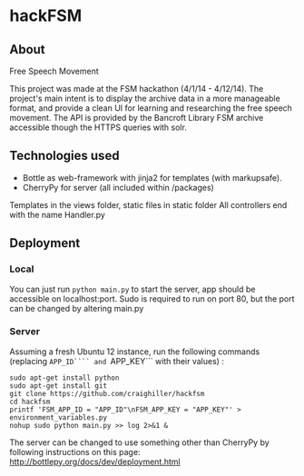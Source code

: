hackFSM
=============

## About

Free Speech Movement

This project was made at the FSM hackathon (4/1/14 - 4/12/14). The project's main intent is to display the archive data in a more manageable format, and provide a clean UI for learning and researching the free speech movement. The API is provided by the Bancroft Library FSM archive accessible though the HTTPS queries with solr.

## Technologies used

- Bottle as web-framework with jinja2 for templates (with markupsafe).
- CherryPy for server (all included within /packages)

Templates in the views folder, static files in static folder
All controllers end with the name Handler.py

## Deployment

### Local
You can just run `python main.py` to start the server, app should be accessible on localhost:port.
Sudo is required to run on port 80, but the port can be changed by altering main.py

### Server
Assuming a fresh Ubuntu 12 instance, run the following commands (replacing ```APP_ID```` and ```APP_KEY``` with their values) :
```
sudo apt-get install python
sudo apt-get install git
git clone https://github.com/craighiller/hackfsm
cd hackfsm
printf 'FSM_APP_ID = "APP_ID"\nFSM_APP_KEY = "APP_KEY"' > environment_variables.py
nohup sudo python main.py >> log 2>&1 &
```
The server can be changed to use something other than CherryPy by following instructions on this page: http://bottlepy.org/docs/dev/deployment.html
